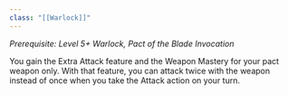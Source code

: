 ```yaml
---
class: "[[Warlock]]"
---
```

_Prerequisite: Level 5+ Warlock, Pact of the Blade Invocation_

You gain the Extra Attack feature and the Weapon Mastery for your pact weapon only. With that feature, you can attack twice with the weapon instead of once when you take the Attack action on your turn.